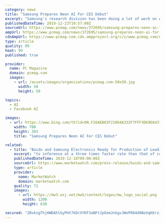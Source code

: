 ```yaml
---
category: news
title: "Samsung Prepares Neon AI For CES Debut"
excerpt: "Samsung's research division has been doing a lot of work on AI, with a webpage spotlighting the company's work \"to secure cutting-edge AI core technologies and platforms—human-level AI with the ability to speak, recognize, and think—to provide new AI-driven experiences and value to its customers.\" At the heart of the AI matrix on that ..."
publishedDateTime: 2019-12-23T19:57:00Z
sourceUrl: https://www.pcmag.com/news/372695/samsung-prepares-neon-ai-for-ces-debut
ampUrl: https://www.pcmag.com/news/372695/samsung-prepares-neon-ai-for-ces-debut?amp=1
cdnAmpUrl: https://www-pcmag-com.cdn.ampproject.org/c/s/www.pcmag.com/news/372695/samsung-prepares-neon-ai-for-ces-debut?amp=1
type: article
quality: 89
heat: 99
published: true

provider:
  name: PC Magazine
  domain: pcmag.com
  images:
    - url: /assets/images/organizations/pcmag.com-50x50.jpg
      width: 50
      height: 50

topics:
  - AI
  - Facebook AI

images:
  - url: https://www.bing.com/th?id=ON.F26AEB03F21064A332F7FFF3D69E6437
    width: 700
    height: 393
    title: "Samsung Prepares Neon AI For CES Debut"

related:
  - title: "Baidu and Samsung Electronics Ready for Production of Leading-Edge AI Chip for Early Next Year"
    excerpt: "to inference at a three times faster rate than that of conventional GPU/FPGA-accelerating models. Leveraging the chip’s limit-pushing computing power and power efficiency, Baidu can effectively support a wide variety of functions including large-scale AI workloads, such as search ranking, speech recognition, image processing, natural language ..."
    publishedDateTime: 2019-12-18T09:00:00Z
    sourceUrl: https://www.marketwatch.com/press-release/baidu-and-samsung-electronics-ready-for-production-of-leading-edge-ai-chip-for-early-next-year-2019-12-18
    type: article
    provider:
      name: MarketWatch
      domain: marketwatch.com
    quality: 72
    images:
      - url: https://mw3.wsj.net/mw5/content/logos/mw_logo_social.png
        width: 1200
        height: 630

secured: "2BvksgThjHWDAhlGyPHt7kDcVYKF3aNFtJpOxmJnkgvJWeP084d0WzUqHXrzJpeOPUo9yyYmtH2pN9mWhvUh2WFBAb0DkC6E53pdVkGMlylspPofw/oxoKV6Ubg6fDYkFfzwm1EDl3NhhaTLwltrP6XGKzBxNWuq5nQtf5OuB2ttuoDWE6GkenU7oFXXQ6doa5e5qvnCkE4VrGPE/u/fl9liZ+C39gwdpVXoCZMCvqOBcGXLPvjJ6AUD0VTvIza4alS12LZaL3qG/fZz1AhTWA==;f+cGmcIPrW9EtpLiFY2l0g=="
---
```


